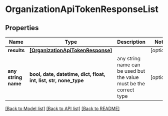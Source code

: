 # OrganizationApiTokenResponseList


## Properties
Name | Type | Description | Notes
------------ | ------------- | ------------- | -------------
**results** | [**[OrganizationApiTokenResponse]**](OrganizationApiTokenResponse.md) |  | [optional] 
**any string name** | **bool, date, datetime, dict, float, int, list, str, none_type** | any string name can be used but the value must be the correct type | [optional]

[[Back to Model list]](../README.md#documentation-for-models) [[Back to API list]](../README.md#documentation-for-api-endpoints) [[Back to README]](../README.md)


